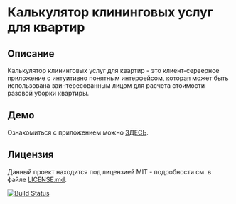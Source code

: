 # Калькулятор клининговых услуг для квартир

## Описание
Калькулятор клининговых услуг для квартир - это клиент-серверное приложение с интуитивно понятным интерфейсом,
которая может быть использована заинтересованным лицом для
расчета стоимости разовой уборки квартиры.

## Демо
Ознакомиться с приложением можно [ЗДЕСЬ](http://kyrsovaya21.herokuapp.com/).

## Лицензия
Данный проект находится под лицензией MIT - подробности см. в файле [LICENSE.md](https://github.com/Martynovforgston/Kyrsovaya21/blob/main/LICENSE.md).

[![Build Status](https://travis-ci.com/Martynovforgston/Kyrsovaya21.svg?branch=main)](https://travis-ci.com/Martynovforgston/Kyrsovaya21)

